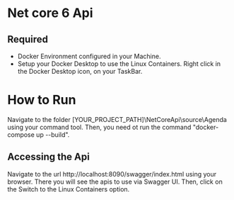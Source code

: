 # Net core 6 Api

## Required

- Docker Environment configured in your Machine.
- Setup your Docker Desktop to use the Linux Containers. Right click in the Docker Desktop icon, on your TaskBar.

# How to Run

Navigate to the folder [YOUR_PROJECT_PATH]\NetCoreApi\source\Agenda using your command tool. Then, you need ot run the command "docker-compose up --build".

## Accessing the Api

Navigate to the url http://localhost:8090/swagger/index.html using your browser. There you will see the apis to use via Swagger UI. Then, click on the Switch to the Linux Containers option.

